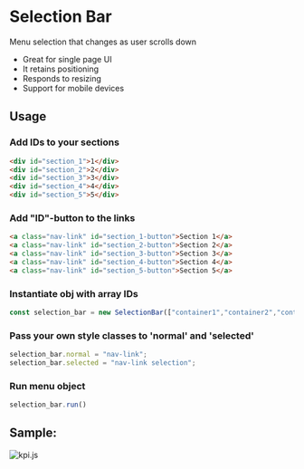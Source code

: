 # Selection Bar
Menu selection that changes as user scrolls down
- Great for single page UI
- It retains positioning
- Responds to resizing
- Support for mobile devices
## Usage
### Add IDs to your sections
```html
<div id="section_1">1</div>
<div id="section_2">2</div>
<div id="section_3">3</div>
<div id="section_4">4</div>
<div id="section_5">5</div>
```
### Add "ID"-button to the links 
```html
<a class="nav-link" id="section_1-button">Section 1</a>
<a class="nav-link" id="section_2-button">Section 2</a>
<a class="nav-link" id="section_3-button">Section 3</a>
<a class="nav-link" id="section_4-button">Section 4</a>
<a class="nav-link" id="section_5-button">Section 5</a>
```
### Instantiate obj with array IDs
```javascript
const selection_bar = new SelectionBar(["container1","container2","container3","container4","container5"]);
```
### Pass your own style classes to 'normal' and 'selected' 
```javascript
selection_bar.normal = "nav-link";
selection_bar.selected = "nav-link selection";
```
### Run menu object 
```javascript
selection_bar.run()
```
## Sample:
![kpi.js](https://wrightanalytics.dev/kpi-js-sample.gif)
